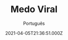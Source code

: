 ---
id: '86310c52-3509-4618-9ac8-0c02e5260730'
type: 'movie' # Filme, Série, Anime
title: "Medo Viral"
synopsis: ["Após a morte de uma adolescente, seus cinco amigos recebem uma solicitação da amiga que morreu para baixarem um aplicativo em seus celulares. A partir daí eles passam a ser aterrorizados por uma entidade sobrenatural que os persegue através desse misterioso aplicativo no celular.",
]
originalTitle: "Bedeviled"
date: '2021-04-05T21:36:51.000Z'
update: '2021-04-05T21:36:51.000Z'
releaseDate: '2017-06-28T03:00:00.000Z'
imdb:
  rating: '4.2' # 8.5
  id: '' # tt0470752
duration: '1h 31m'
trailer:
  urls: [
    'PUyufANlIo8',
  ]
tags: ['720p', '1080p']
genre: ['Terror'] #
quality: 'BluRay 720p | 1080p' # BluRay, WEB-DL, HDTV, WEB-DL4K, WEB-DLe
format: 'Mkv' # MKV, MP4, TS
audio: 'Português, Inglês' # Dublado, Legendado, Dual Audio, Dub & Leg
subtitle: 'Português' # Português, inglês,
size: '1.32 GB | 2.01 GB' # 4.8 GB
audioQuality: 10 |
videoQuality: 10
directors: []
#  - name: 'Lana Wachowski'
#    image: ''
#  - name: 'Lilly Wachowski'
#    image: ''
cast: []
#  - name: 'Keanu Reeves'
#    image: ''
#    characterName: 'Neo'
writers: []
#  - name: ''
#    image: ''
maturityRating:
  age: '' # L , 10, 12, 14, 16, 18
  topics: [''] # Violence, Illegal drugs, Inappropriate Language, Legal Drugs, Sexual Content, Extreme Violence
###########################################
download:
  
  - url: 'magnet:?xt=urn:btih:7f95b0ceb054114002fc503c63011a79a29ba62f&dn=WwW.LAPUMiAFiLMES.COM+-+Medo%20Viral%202018%20%5BBluRay%5D%20%5B720p%5D%20%5BDUAL%5D&tr=http%3A%2F%2Ftracker.trackerfix.com%3A80%2Fannounce&tr=udp%3A%2F%2F9.rarbg.me%3A2710&tr=udp%3A%2F%2F9.rarbg.to%3A2710'
    resolution: '720p' # 720p, 1080p, 4K,
    audio: 'Dual Áudio' # Dublado, Legendado, Dual Audio
    size: '' # 4.8 GB
    quality: '' # BluRay, WEB-DL
    format: '' # MKV
  - url: 'magnet:?xt=urn:btih:bc5c73fd01d1c65af0b33c244066fe4d488f7d64&dn=WwW.LAPUMiAFiLMES.COM+-+Medo%20Viral%202018%20%5BBluRay%5D%20%5B1080p%5D%20%5BDUAL%5D&tr=http%3A%2F%2Ftracker.trackerfix.com%3A80%2Fannounce&tr=udp%3A%2F%2F9.rarbg.me%3A2710&tr=udp%3A%2F%2F9.rarbg.to%3A2710'
    resolution: '1080p' # 720p, 1080p, 4K,
    audio: 'Dual Áudio' # Dublado, Legendado, Dual Audio
    size: '' # 4.8 GB
    quality: '' # BluRay, WEB-DL
    format: '' # MKV
images:
  cover: '/assets/movies/medo-viral.jpg'
  background: '/assets/movies/'
---